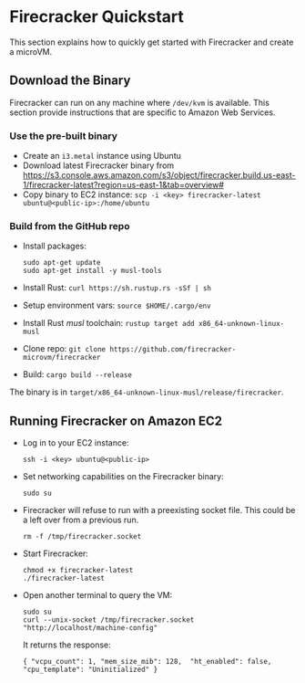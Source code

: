 
# Firecracker Quickstart

This section explains how to quickly get started with Firecracker and create a microVM.

## Download the Binary

Firecracker can run on any machine where `/dev/kvm` is available. This section provide instructions that are specific to Amazon Web Services.

### Use the pre-built binary

- Create an `i3.metal` instance using Ubuntu
- Download latest Firecracker binary from https://s3.console.aws.amazon.com/s3/object/firecracker.build.us-east-1/firecracker-latest?region=us-east-1&tab=overview#
- Copy binary to EC2 instance: `scp -i <key> firecracker-latest ubuntu@<public-ip>:/home/ubuntu`

### Build from the GitHub repo

- Install packages:

  ```
  sudo apt-get update
  sudo apt-get install -y musl-tools
  ```

- Install Rust: `curl https://sh.rustup.rs -sSf | sh`
- Setup environment vars: `source $HOME/.cargo/env`
- Install Rust _musl_ toolchain: `rustup target add x86_64-unknown-linux-musl`
- Clone repo: `git clone https://github.com/firecracker-microvm/firecracker`
- Build: `cargo build --release`

The binary is in `target/x86_64-unknown-linux-musl/release/firecracker`.

## Running Firecracker on Amazon EC2

- Log in to your EC2 instance:

  ```
  ssh -i <key> ubuntu@<public-ip>
  ```

- Set networking capabilities on the Firecracker binary:

  ```
  sudo su
  ```

- Firecracker will refuse to run with a preexisting socket file. This could be a left over from a previous run.

  ```
  rm -f /tmp/firecracker.socket
  ```

- Start Firecracker:

  ```
  chmod +x firecracker-latest
  ./firecracker-latest
  ```

- Open another terminal to query the VM:

  ```
  sudo su
  curl --unix-socket /tmp/firecracker.socket "http://localhost/machine-config"
  ```

  It returns the response:

  ```
  { "vcpu_count": 1, "mem_size_mib": 128,  "ht_enabled": false,  "cpu_template": "Uninitialized" }
  ```
